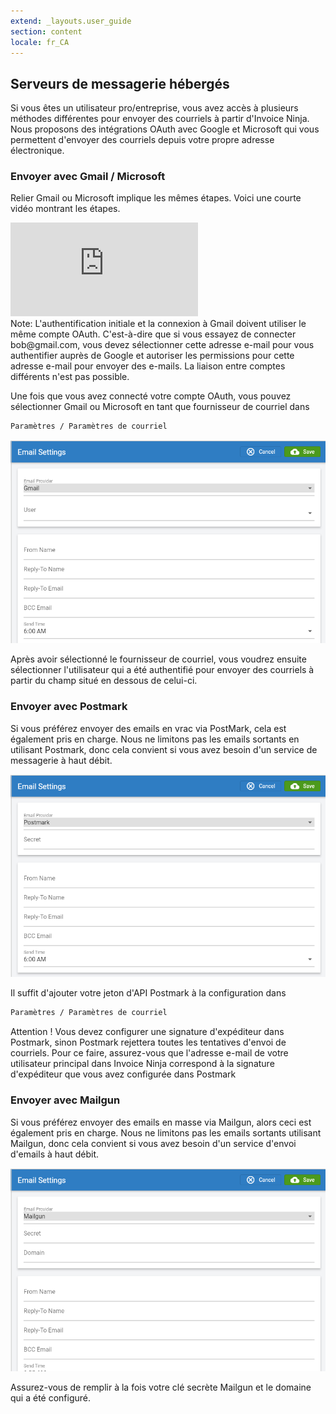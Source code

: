 ```yaml
---
extend: _layouts.user_guide
section: content
locale: fr_CA
---
```


## Serveurs de messagerie hébergés

Si vous êtes un utilisateur pro/entreprise, vous avez accès à plusieurs méthodes différentes pour envoyer des courriels à partir d'Invoice Ninja. Nous proposons des intégrations OAuth avec Google et Microsoft qui vous permettent d'envoyer des courriels depuis votre propre adresse électronique.

### Envoyer avec Gmail / Microsoft

Relier Gmail ou Microsoft implique les mêmes étapes. Voici une courte vidéo montrant les étapes.

<div class="video_container">
<iframe class="video" src="https://www.youtube.com/embed/dU48fu3tmS0" title="Lecteur vidéo YouTube" frameborder="0" allow="accelerometer; autoplay; clipboard-write; encrypted-media; gyroscope; picture-in-picture" allowfullscreen></iframe>
</div>

<x-info>
Note: L'authentification initiale et la connexion à Gmail doivent utiliser le même compte OAuth. C'est-à-dire que si vous essayez de connecter bob@gmail.com, vous devez sélectionner cette adresse e-mail pour vous authentifier auprès de Google et autoriser les permissions pour cette adresse e-mail pour envoyer des e-mails. La liaison entre comptes différents n'est pas possible.
</x-info>

Une fois que vous avez connecté votre compte OAuth, vous pouvez sélectionner Gmail ou Microsoft en tant que fournisseur de courriel dans

```bash
Paramètres / Paramètres de courriel
```

![texte alternatif](/assets/images/user_guide/gmail_config.png "Écran de configuration pour Gmail/Microsoft")

Après avoir sélectionné le fournisseur de courriel, vous voudrez ensuite sélectionner l'utilisateur qui a été authentifié pour envoyer des courriels à partir du champ situé en dessous de celui-ci.

### Envoyer avec Postmark

Si vous préférez envoyer des emails en vrac via PostMark, cela est également pris en charge. Nous ne limitons pas les emails sortants en utilisant Postmark, donc cela convient si vous avez besoin d'un service de messagerie à haut débit.

![texte alternatif](/assets/images/user_guide/postmark_config.png "Écran de configuration pour Postmark")

Il suffit d'ajouter votre jeton d'API Postmark à la configuration dans

```bash
Paramètres / Paramètres de courriel
```

<x-warning>
Attention ! Vous devez configurer une signature d'expéditeur dans Postmark, sinon Postmark rejettera toutes les tentatives d'envoi de courriels. Pour ce faire, assurez-vous que l'adresse e-mail de votre utilisateur principal dans Invoice Ninja correspond à la signature d'expéditeur que vous avez configurée dans Postmark
</x-warning>

### Envoyer avec Mailgun

Si vous préférez envoyer des emails en masse via Mailgun, alors ceci est également pris en charge. Nous ne limitons pas les emails sortants utilisant Mailgun, donc cela convient si vous avez besoin d'un service d'envoi d'emails à haut débit.

![texte alternatif](/assets/images/user_guide/mailgun_config.png "Écran de configuration pour Mailgun")

Assurez-vous de remplir à la fois votre clé secrète Mailgun et le domaine qui a été configuré.
